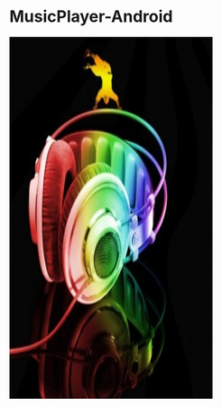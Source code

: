 # MusicPlayer-Android





<img src="https://github.com/Happyandhappy/MusicPlayer-Android/blob/master/app/src/main/res/drawable/default_album_art.jpg" alt="alt text" width="360" height="640">
